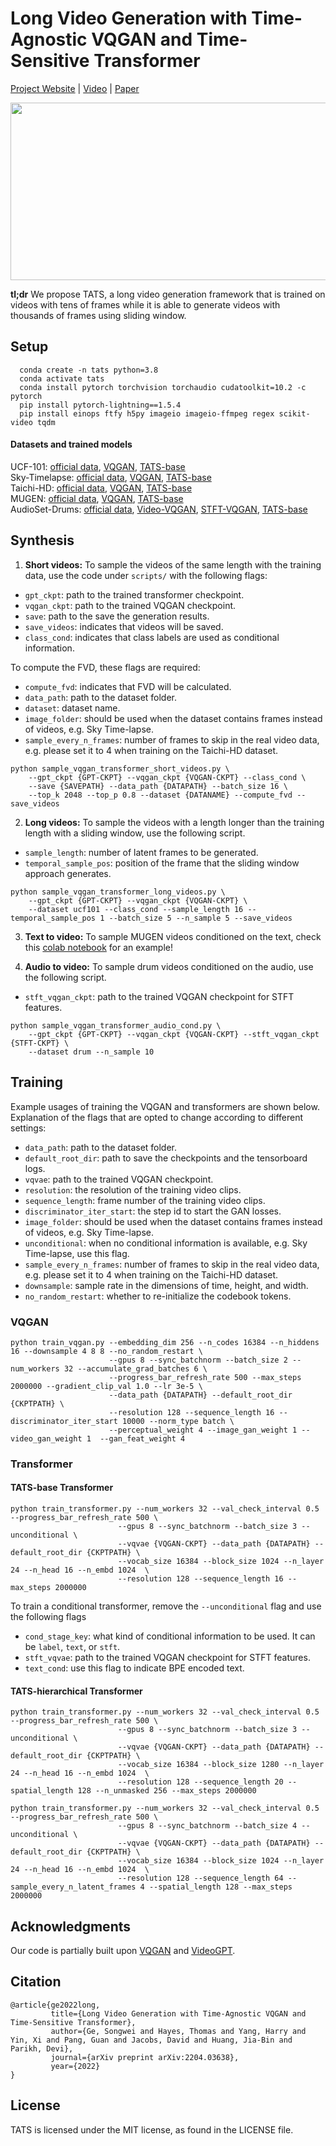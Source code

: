 # Long Video Generation with Time-Agnostic VQGAN and Time-Sensitive Transformer

[Project Website](https://songweige.github.io/projects/tats) | [Video](https://youtu.be/WZj7vW2mTJo) | [Paper](https://arxiv.org/abs/2204.03638)

<p align="center">
    <img src=assets/tats-ucf101.gif width="852" height="284" />
</p>

**tl;dr** We propose TATS, a long video generation framework that is trained on videos with tens of frames while it is able to generate videos with thousands of frames using sliding window.

## Setup
```
  conda create -n tats python=3.8
  conda activate tats
  conda install pytorch torchvision torchaudio cudatoolkit=10.2 -c pytorch
  pip install pytorch-lightning==1.5.4
  pip install einops ftfy h5py imageio imageio-ffmpeg regex scikit-video tqdm
```
#### Datasets and trained models
UCF-101: [official data](https://www.crcv.ucf.edu/data/UCF101.php), [VQGAN](https://drive.google.com/file/d/15Otpyr7v6Wnyw2HfQr_cuaRsBiSMd7Rh/view?usp=sharing), [TATS-base](https://drive.google.com/file/d/1Nxt35mmBDuNANxHP0p8WBMWXOQ-YPkus/view?usp=sharing) <br>
Sky-Timelapse: [official data](https://github.com/weixiong-ur/mdgan), [VQGAN](https://drive.google.com/file/d/1ExV0XdJKlGP4lzn0X2W9307X-DE240iW/view?usp=sharing), [TATS-base](https://drive.google.com/file/d/1mtd_mC0ZEvImlPXAdda2-4CvE-10Ljci/view?usp=sharing) <br>
Taichi-HD: [official data](https://github.com/AliaksandrSiarohin/first-order-model/blob/master/data/taichi-loading/README.md), [VQGAN](https://drive.google.com/file/d/1hcWIADkDsm916Xkxfz1YbljHU2ZAQFpQ/view?usp=sharing), [TATS-base](https://drive.google.com/file/d/10j0p4PlkZwqQd7CmZmk9-4_ZboW4r03R/view?usp=sharing) <br>
MUGEN: [official data](https://mugen-org.github.io/download), [VQGAN](https://www.dropbox.com/s/1fjfvapsre3jzjv/vqgan_mugen_256_41616_epoch%3D18-step%3D19999.ckpt?dl=1), [TATS-base](https://www.dropbox.com/s/45y44klhv04yzx8/coinrun_vqvae_lpips_gpt_16_256_41616_19999__epoch%3D59-step%3D379999-train.ckpt?dl=1) <br>
AudioSet-Drums: [official data](https://www.dropbox.com/s/7ykgybrc8nb3lgf/AudioSet_Drums.zip?dl=0), [Video-VQGAN](https://drive.google.com/file/d/1ZpQkVUoGWShL2M8phTzyO6W9-uYPJ40J/view?usp=sharing), [STFT-VQGAN](https://drive.google.com/file/d/1CNQLfgazb7OI_c69RWUdhO56mg-9HN-o/view?usp=sharing), [TATS-base](https://drive.google.com/file/d/1eHP0eSv3s-NGAv60HbF3AZsp3SBvR70u/view?usp=sharing) <br>

## Synthesis

1. **Short videos:** To sample the videos of the same length with the training data, use the code under `scripts/` with the following flags:

- `gpt_ckpt`: path to the trained transformer checkpoint.
- `vqgan_ckpt`: path to the trained VQGAN checkpoint.
- `save`: path to the save the generation results.
- `save_videos`: indicates that videos will be saved.
- `class_cond`: indicates that class labels are used as conditional information.

To compute the FVD, these flags are required:

- `compute_fvd`: indicates that FVD will be calculated.
- `data_path`: path to the dataset folder.
- `dataset`: dataset name.
- `image_folder`: should be used when the dataset contains frames instead of videos, e.g. Sky Time-lapse.
- `sample_every_n_frames`: number of frames to skip in the real video data, e.g. please set it to 4 when training on the Taichi-HD dataset.

```
python sample_vqgan_transformer_short_videos.py \
    --gpt_ckpt {GPT-CKPT} --vqgan_ckpt {VQGAN-CKPT} --class_cond \
    --save {SAVEPATH} --data_path {DATAPATH} --batch_size 16 \
    --top_k 2048 --top_p 0.8 --dataset {DATANAME} --compute_fvd --save_videos
```

2. **Long videos:** To sample the videos with a length longer than the training length with a sliding window, use the following script.

- `sample_length`: number of latent frames to be generated.
- `temporal_sample_pos`: position of the frame that the sliding window approach generates.

```
python sample_vqgan_transformer_long_videos.py \
    --gpt_ckpt {GPT-CKPT} --vqgan_ckpt {VQGAN-CKPT} \
    --dataset ucf101 --class_cond --sample_length 16 --temporal_sample_pos 1 --batch_size 5 --n_sample 5 --save_videos
```

3. **Text to video:** To sample MUGEN videos conditioned on the text, check this [colab notebook](https://colab.research.google.com/drive/1yblr4IolH91ZA61FfZyk2n8rvndCIFmm?usp=sharing) for an example!


4. **Audio to video:** To sample drum videos conditioned on the audio, use the following script.

- `stft_vqgan_ckpt`: path to the trained VQGAN checkpoint for STFT features.

```
python sample_vqgan_transformer_audio_cond.py \
    --gpt_ckpt {GPT-CKPT} --vqgan_ckpt {VQGAN-CKPT} --stft_vqgan_ckpt {STFT-CKPT} \
    --dataset drum --n_sample 10
```


## Training

Example usages of training the VQGAN and transformers are shown below. Explanation of the flags that are opted to change according to different settings:

- `data_path`: path to the dataset folder.
- `default_root_dir`: path to save the checkpoints and the tensorboard logs.
- `vqvae`: path to the trained VQGAN checkpoint.
- `resolution`: the resolution of the training video clips.
- `sequence_length`: frame number of the training video clips.
- `discriminator_iter_start`: the step id to start the GAN losses.
- `image_folder`: should be used when the dataset contains frames instead of videos, e.g. Sky Time-lapse.
- `unconditional`: when no conditional information is available, e.g. Sky Time-lapse, use this flag.
- `sample_every_n_frames`: number of frames to skip in the real video data, e.g. please set it to 4 when training on the Taichi-HD dataset.
- `downsample`: sample rate in the dimensions of time, height, and width.
- `no_random_restart`: whether to re-initialize the codebook tokens.

### VQGAN
```
python train_vqgan.py --embedding_dim 256 --n_codes 16384 --n_hiddens 16 --downsample 4 8 8 --no_random_restart \
                      --gpus 8 --sync_batchnorm --batch_size 2 --num_workers 32 --accumulate_grad_batches 6 \
                      --progress_bar_refresh_rate 500 --max_steps 2000000 --gradient_clip_val 1.0 --lr 3e-5 \
                      --data_path {DATAPATH} --default_root_dir {CKPTPATH} \
                      --resolution 128 --sequence_length 16 --discriminator_iter_start 10000 --norm_type batch \
                      --perceptual_weight 4 --image_gan_weight 1 --video_gan_weight 1  --gan_feat_weight 4
```

### Transformer

#### TATS-base Transformer

```
python train_transformer.py --num_workers 32 --val_check_interval 0.5 --progress_bar_refresh_rate 500 \
                        --gpus 8 --sync_batchnorm --batch_size 3 --unconditional \
                        --vqvae {VQGAN-CKPT} --data_path {DATAPATH} --default_root_dir {CKPTPATH} \
                        --vocab_size 16384 --block_size 1024 --n_layer 24 --n_head 16 --n_embd 1024  \
                        --resolution 128 --sequence_length 16 --max_steps 2000000
```

To train a conditional transformer, remove the `--unconditional` flag and use the following flags

- `cond_stage_key`: what kind of conditional information to be used. It can be `label`, `text`, or `stft`.
- `stft_vqvae`: path to the trained VQGAN checkpoint for STFT features.
- `text_cond`: use this flag to indicate BPE encoded text.


#### TATS-hierarchical Transformer
```
python train_transformer.py --num_workers 32 --val_check_interval 0.5 --progress_bar_refresh_rate 500 \
                        --gpus 8 --sync_batchnorm --batch_size 3 --unconditional \
                        --vqvae {VQGAN-CKPT} --data_path {DATAPATH} --default_root_dir {CKPTPATH} \
                        --vocab_size 16384 --block_size 1280 --n_layer 24 --n_head 16 --n_embd 1024  \
                        --resolution 128 --sequence_length 20 --spatial_length 128 --n_unmasked 256 --max_steps 2000000

python train_transformer.py --num_workers 32 --val_check_interval 0.5 --progress_bar_refresh_rate 500 \
                        --gpus 8 --sync_batchnorm --batch_size 4 --unconditional \
                        --vqvae {VQGAN-CKPT} --data_path {DATAPATH} --default_root_dir {CKPTPATH} \
                        --vocab_size 16384 --block_size 1024 --n_layer 24 --n_head 16 --n_embd 1024  \
                        --resolution 128 --sequence_length 64 --sample_every_n_latent_frames 4 --spatial_length 128 --max_steps 2000000
```


## Acknowledgments
Our code is partially built upon [VQGAN](https://github.com/CompVis/taming-transformers) and
[VideoGPT](https://github.com/wilson1yan/VideoGPT).


## Citation
```
@article{ge2022long,
         title={Long Video Generation with Time-Agnostic VQGAN and Time-Sensitive Transformer},
         author={Ge, Songwei and Hayes, Thomas and Yang, Harry and Yin, Xi and Pang, Guan and Jacobs, David and Huang, Jia-Bin and Parikh, Devi},
         journal={arXiv preprint arXiv:2204.03638},
         year={2022}
}
```

## License

TATS is licensed under the MIT license, as found in the LICENSE file.
